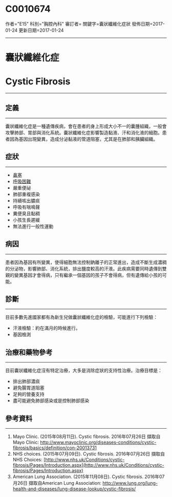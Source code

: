 # C0010674
作者="E15"
科別="胸腔內科"
審訂者=
關鍵字=囊狀纖維化症狀
發佈日期=2017-01-24
更新日期=2017-01-24

----------
# 囊狀纖維化症
# Cystic Fibrosis
----------
## 定義
----------

囊狀纖維化症是一種遺傳疾病，會在患者的身上形成大小不一的囊腫組織，一般會攻擊肺部、胃部與消化系統。囊狀纖維化症影響製造黏液、汗和消化液的細胞。患者因為基因出現變異，造成分泌黏液的管道阻塞，尤其是在肺部和胰臟組織。

## 症狀
----------
- [鼻塞](C0027424)
- [呼吸困難](C0013404)
- 嚴重便祕
- 肺部重複感染
- 持續咳出膿痰
- 呼吸有喘鳴聲
- 糞便臭且黏稠
- 小孩生長遲緩
- 無法進行一般性運動
## 病因
----------

患者因為基因有所變異，使得細胞無法控制鈉離子的正常進出，造成不斷生成濃稠的分泌物，影響肺部、消化系統，排出鹽度較高的汗液。此疾病需要同時遺傳到雙親的變異基因才會得病，只有繼承一個基因的孩子不會得病，但有遺傳給小孩的可能。

## 診斷
----------

目前多數先進國家都有為新生兒做囊狀纖維化症的檢驗，可能進行下列檢驗：

- 汗液檢驗：約在滿月的時候進行。
- 基因檢測
## 治療和藥物參考
----------

目前囊狀纖維化症沒有特定治療，大多是消除症狀的支持性治療。治療目標是：

- 排出肺部濃痰
- 避免腸胃道阻塞
- 足夠的營養支持
- 盡可能避免肺部感染或是控制肺部感染
## 參考資料
----------
1. Mayo Clinic. (2015年08月11日). Cystic fibrosis. 2016年07月26日 擷取自Mayo Clinic: http://www.mayoclinic.org/diseases-conditions/cystic-fibrosis/basics/definition/con-20013731
2. NHS choices. (2015年07月09日). Cystic fibrosis. 2016年07月26日 擷取自NHS Choices: [http://www.nhs.uk/Conditions/cystic-fibrosis/Pages/Introduction.aspx](http://www.nhs.uk/Conditions/cystic-fibrosis/Pages/Introduction.aspx)
3. American Lung Association. (2015年11月08日). Cystic fibrosis. 2016年07月26日 擷取自American Lung Association:
  http://www.lung.org/lung-health-and-diseases/lung-disease-lookup/cystic-fibrosis/

